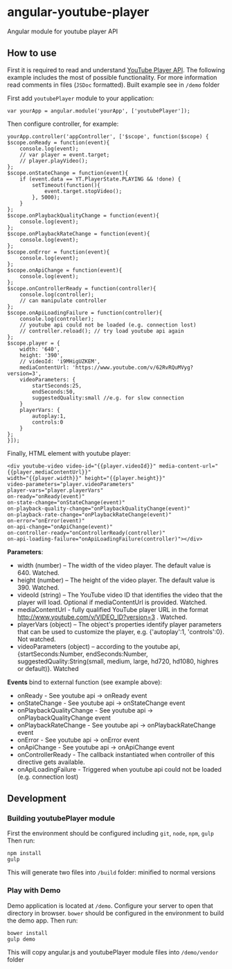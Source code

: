 angular-youtube-player
======================

Angular module for youtube player API

How to use
---------

First it is required to read and understand [YouTube Player API](https://developers.google.com/youtube/iframe_api_reference).
The following example includes the most of possible functionality. For more information read comments in files (`JSDoc` formatted).
Built example see in `/demo` folder

First add `youtubePlayer` module to your application:

    var yourApp = angular.module('yourApp', ['youtubePlayer']);

Then configure controller, for example:

    yourApp.controller('appController', ['$scope', function($scope) {
    $scope.onReady = function(event){
        console.log(event);
        // var player = event.target;
        // player.playVideo();
    };
    $scope.onStateChange = function(event){
        if (event.data == YT.PlayerState.PLAYING && !done) {
            setTimeout(function(){
                event.target.stopVideo();
            }, 5000);
        }
    };
    $scope.onPlaybackQualityChange = function(event){
        console.log(event);
    };
    $scope.onPlaybackRateChange = function(event){
        console.log(event);
    };
    $scope.onError = function(event){
        console.log(event);
    };
    $scope.onApiChange = function(event){
        console.log(event);
    };
    $scope.onControllerReady = function(controller){
        console.log(controller);
        // can manipulate controller
    };
    $scope.onApiLoadingFailure = function(controller){
        console.log(controller);
        // youtube api could not be loaded (e.g. connection lost)
        // controller.reload(); // try load youtube api again
    };
    $scope.player = {
        width: '640',
        height: '390',
        // videoId: 'i9MHigUZKEM',
        mediaContentUrl: 'https://www.youtube.com/v/62RvRQuMVyg?version=3',
        videoParameters: {
            startSeconds:25,
            endSeconds:50,
            suggestedQuality:small //e.g. for slow connection
        }
        playerVars: {
            autoplay:1,
            controls:0
        }
    };
    }]);

Finally, HTML element with youtube player:

    <div youtube-video video-id="{{player.videoId}}" media-content-url="{{player.mediaContentUrl}}"
    width="{{player.width}}" height="{{player.height}}"
    video-parameters="player.videoParameters"
    player-vars="player.playerVars"
    on-ready="onReady(event)"
    on-state-change="onStateChange(event)"
    on-playback-quality-change="onPlaybackQualityChange(event)"
    on-playback-rate-change="onPlaybackRateChange(event)"
    on-error="onError(event)"
    on-api-change="onApiChange(event)"
    on-controller-ready="onControllerReady(controller)"
    on-api-loading-failure="onApiLoadingFailure(controller)"></div>

**Parameters**:
  * width (number) – The width of the video player. The default value is 640. Watched.
  * height (number) – The height of the video player. The default value is 390. Watched.
  * videoId (string) – The YouTube video ID that identifies the video that the player will load. Optional if mediaContentUrl is provided. Watched.
  * mediaContentUrl - fully qualified YouTube player URL in the format http://www.youtube.com/v/VIDEO_ID?version=3 . Watched.
  * playerVars (object) – The object's properties identify player parameters that can be used to customize the player, e.g. {'autoplay':1, 'controls':0}. Not watched.
  * videoParameters (object) – according to the youtube api, {startSeconds:Number, endSeconds:Number, suggestedQuality:String(small, medium, large, hd720, hd1080, highres or default)}. Watched

**Events** bind to external function (see example above):
  * onReady - See youtube api -> onReady event
  * onStateChange - See youtube api -> onStateChange event
  * onPlaybackQualityChange - See youtube api -> onPlaybackQualityChange event
  * onPlaybackRateChange - See youtube api -> onPlaybackRateChange event
  * onError - See youtube api -> onError event
  * onApiChange - See youtube api -> onApiChange event
  * onControllerReady - The callback instantiated when controller of this directive gets available.
  * onApiLoadingFailure - Triggered when youtube api could not be loaded (e.g. connection lost)

Development
---------

### Building youtubePlayer module

First the environment should be configured including `git`, `node`, `npm`, `gulp`
Then run:

    npm install
    gulp

This will generate two files into `/build` folder: minified to normal versions

### Play with Demo

Demo application is located at `/demo`. Configure your server to open that directory in browser.
`bower` should be configured in the environment to build the demo app.
Then run:

    bower install
    gulp demo

This will copy angular.js and youtubePlayer module files into `/demo/vendor` folder